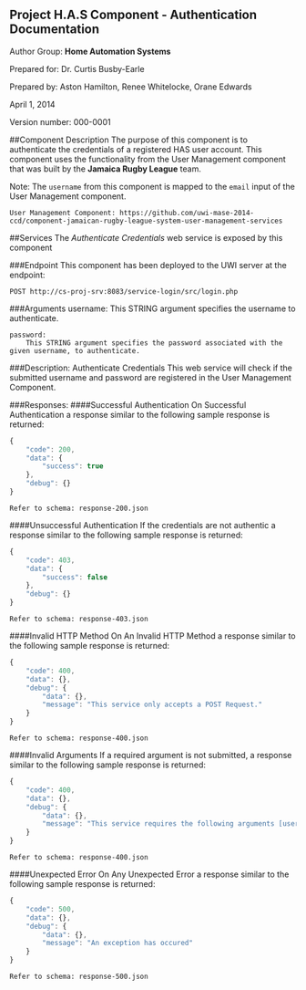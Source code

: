 Project H.A.S Component - Authentication Documentation
------------------------------------------------------------
Author Group: **Home Automation Systems**

Prepared for: Dr. Curtis Busby-Earle

Prepared by: Aston Hamilton, Renee Whitelocke, Orane Edwards

April 1, 2014

Version number: 000-0001


##Component Description
The purpose of this component is to authenticate the credentials of a registered HAS user account.
This component uses the functionality from the User Management component that was built by the **Jamaica Rugby League** team.

Note: The `username` from this component is mapped to the `email` input of the User Management component.

	User Management Component: https://github.com/uwi-mase-2014-ccd/component-jamaican-rugby-league-system-user-management-services

##Services
The _Authenticate Credentials_ web service is exposed by this component

###Endpoint
This component has been deployed to the UWI server at the endpoint: 

	POST http://cs-proj-srv:8083/service-login/src/login.php

###Arguments
	username: 
		This STRING argument specifies the username to authenticate.

	password:
		This STRING argument specifies the password associated with the given username, to authenticate.

		
	
###Description:
Authenticate Credentials
	This web service will check if the submitted username and password are registered in the User Management Component.
	
###Responses:
####Successful Authentication
On Successful Authentication a response similar to the following sample response is returned:
```javascript	
{
	"code": 200,
	"data": {
		"success": true
	},
	"debug": {}
}
```
	Refer to schema: response-200.json

####Unsuccessful Authentication
If the credentials are not authentic a response similar to the following sample response is returned:
```javascript	
{
    "code": 403,
    "data": {
        "success": false
    },
    "debug": {}
}
```
	Refer to schema: response-403.json

####Invalid HTTP Method
On An Invalid HTTP Method a response similar to the following sample response is returned:
```javascript
{
    "code": 400,
    "data": {},
    "debug": {
        "data": {},
        "message": "This service only accepts a POST Request."
    }
}
```
	Refer to schema: response-400.json
	
####Invalid Arguments
If a required argument is not submitted, a response similar to the following sample response is returned:
```javascript
{
    "code": 400,
    "data": {},
    "debug": {
        "data": {},
        "message": "This service requires the following arguments [username, password]."
    }
}
```
	Refer to schema: response-400.json
	
####Unexpected Error
On Any Unexpected Error a response similar to the following sample response is returned:
```javascript
{
    "code": 500,
    "data": {},
    "debug": {
        "data": {},
        "message": "An exception has occured"
    }
}
```
	Refer to schema: response-500.json

